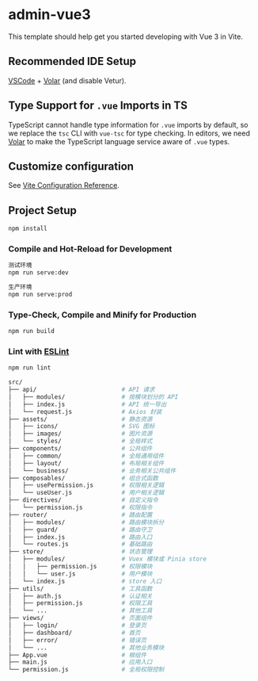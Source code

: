 # admin-vue3

This template should help get you started developing with Vue 3 in Vite.

## Recommended IDE Setup

[VSCode](https://code.visualstudio.com/) + [Volar](https://marketplace.visualstudio.com/items?itemName=Vue.volar) (and disable Vetur).

## Type Support for `.vue` Imports in TS

TypeScript cannot handle type information for `.vue` imports by default, so we replace the `tsc` CLI with `vue-tsc` for type checking. In editors, we need [Volar](https://marketplace.visualstudio.com/items?itemName=Vue.volar) to make the TypeScript language service aware of `.vue` types.

## Customize configuration

See [Vite Configuration Reference](https://vite.dev/config/).

## Project Setup

```sh
npm install
```

### Compile and Hot-Reload for Development

```sh
测试环境
npm run serve:dev
```

```sh
生产环境
npm run serve:prod
```

### Type-Check, Compile and Minify for Production

```sh
npm run build
```

### Lint with [ESLint](https://eslint.org/)

```sh
npm run lint
```

```sh
src/
├── api/                        # API 请求
│   ├── modules/                # 按模块划分的 API
│   ├── index.js                # API 统一导出
│   └── request.js              # Axios 封装
├── assets/                     # 静态资源
│   ├── icons/                  # SVG 图标
│   ├── images/                 # 图片资源
│   └── styles/                 # 全局样式
├── components/                 # 公共组件
│   ├── common/                 # 全局通用组件
│   ├── layout/                 # 布局相关组件
│   └── business/               # 业务相关公共组件
├── composables/                # 组合式函数
│   ├── usePermission.js        # 权限相关逻辑
│   └── useUser.js              # 用户相关逻辑
├── directives/                 # 自定义指令
│   └── permission.js           # 权限指令
├── router/                     # 路由配置
│   ├── modules/                # 路由模块拆分
│   ├── guard/                  # 路由守卫
│   ├── index.js                # 路由入口
│   └── routes.js               # 基础路由
├── store/                      # 状态管理
│   ├── modules/                # Vuex 模块或 Pinia store
│   │   ├── permission.js       # 权限模块
│   │   └── user.js             # 用户模块
│   └── index.js                # store 入口
├── utils/                      # 工具函数
│   ├── auth.js                 # 认证相关
│   ├── permission.js           # 权限工具
│   └── ...                     # 其他工具
├── views/                      # 页面组件
│   ├── login/                  # 登录页
│   ├── dashboard/              # 首页
│   ├── error/                  # 错误页
│   └── ...                     # 其他业务模块
├── App.vue                     # 根组件
├── main.js                     # 应用入口
└── permission.js               # 全局权限控制
```